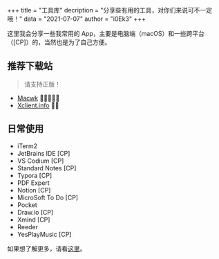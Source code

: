 +++
title = "工具库"
decription = "分享些有用的工具，对你们来说可不一定哦！"
data = "2021-07-07"
author = "i0Ek3"
+++


这里我会分享一些我常用的 App，主要是电脑端（macOS）和一些跨平台（[CP]）的，当然也是为了自己方便。

## 推荐下载站

> 请支持正版！

- [Macwk](https://macwk.com) 🌟🌟🌟🌟🌟
- [Xclient.info](xclient.info) 🌟🌟


## 日常使用

- iTerm2
- JetBrains IDE [CP]
- VS Codium [CP]
- Standard Notes [CP]
- Typora [CP]
- PDF Expert
- Notion [CP]
- MicroSoft To Do [CP]
- Pocket
- Draw.io [CP]
- Xmind [CP]
- Reeder
- YesPlayMusic [CP]

如果想了解更多，请看[这里](https://github.com/i0Ek3/PlayWithGeekWay/tree/master/apps)。
